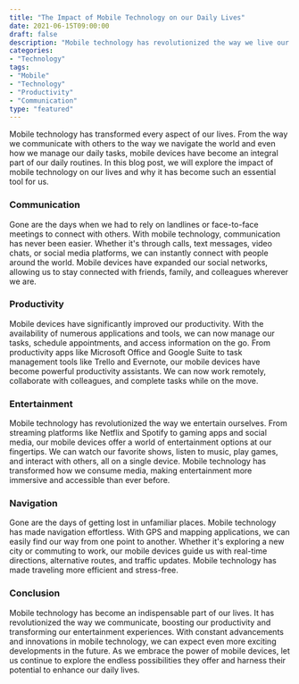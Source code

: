 ```yaml
--- 
title: "The Impact of Mobile Technology on our Daily Lives" 
date: 2021-06-15T09:00:00
draft: false 
description: "Mobile technology has revolutionized the way we live our lives, from communication to productivity and entertainment."
categories:
- "Technology"
tags:
- "Mobile"
- "Technology"
- "Productivity"
- "Communication"
type: "featured" 
--- 
```


Mobile technology has transformed every aspect of our lives. From the way we communicate with others to the way we navigate the world and even how we manage our daily tasks, mobile devices have become an integral part of our daily routines. In this blog post, we will explore the impact of mobile technology on our lives and why it has become such an essential tool for us.

### Communication

Gone are the days when we had to rely on landlines or face-to-face meetings to connect with others. With mobile technology, communication has never been easier. Whether it's through calls, text messages, video chats, or social media platforms, we can instantly connect with people around the world. Mobile devices have expanded our social networks, allowing us to stay connected with friends, family, and colleagues wherever we are.

### Productivity

Mobile devices have significantly improved our productivity. With the availability of numerous applications and tools, we can now manage our tasks, schedule appointments, and access information on the go. From productivity apps like Microsoft Office and Google Suite to task management tools like Trello and Evernote, our mobile devices have become powerful productivity assistants. We can now work remotely, collaborate with colleagues, and complete tasks while on the move.

### Entertainment

Mobile technology has revolutionized the way we entertain ourselves. From streaming platforms like Netflix and Spotify to gaming apps and social media, our mobile devices offer a world of entertainment options at our fingertips. We can watch our favorite shows, listen to music, play games, and interact with others, all on a single device. Mobile technology has transformed how we consume media, making entertainment more immersive and accessible than ever before.

### Navigation

Gone are the days of getting lost in unfamiliar places. Mobile technology has made navigation effortless. With GPS and mapping applications, we can easily find our way from one point to another. Whether it's exploring a new city or commuting to work, our mobile devices guide us with real-time directions, alternative routes, and traffic updates. Mobile technology has made traveling more efficient and stress-free.

### Conclusion

Mobile technology has become an indispensable part of our lives. It has revolutionized the way we communicate, boosting our productivity and transforming our entertainment experiences. With constant advancements and innovations in mobile technology, we can expect even more exciting developments in the future. As we embrace the power of mobile devices, let us continue to explore the endless possibilities they offer and harness their potential to enhance our daily lives.
